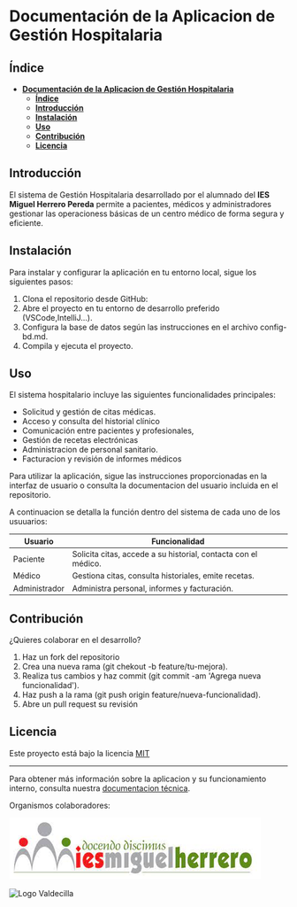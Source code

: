 # **Documentación de la Aplicacion de Gestión Hospitalaria**
## **Índice**
- [**Documentación de la Aplicacion de Gestión Hospitalaria**](#documentación-de-la-aplicacion-de-gestión-hospitalaria)
  - [**Índice**](#índice)
  - [**Introducción**](#introducción)
  - [**Instalación**](#instalación)
  - [**Uso**](#uso)
  - [**Contribución**](#contribución)
  - [**Licencia**](#licencia)

## **Introducción**
El sistema de Gestión Hospitalaria desarrollado por el alumnado del **IES Miguel Herrero Pereda** permite a pacientes, médicos y administradores gestionar las operacioness básicas de un centro médico de forma segura y eficiente.
## **Instalación**
Para instalar y configurar la aplicación en tu entorno local, sigue los siguientes pasos:
1. Clona el repositorio desde GitHub: <!--No se insertar codigo-->
2. Abre el proyecto en tu entorno de desarrollo preferido (VSCode,IntelliJ...).
3. Configura la base de datos según las instrucciones en el archivo config-bd.md.
4. Compila y ejecuta el proyecto.
## **Uso**
El sistema hospitalario incluye las siguientes funcionalidades principales:
- Solicitud y gestión de citas médicas.
- Acceso y consulta del historial clínico
- Comunicación entre pacientes y profesionales,
- Gestión de recetas electrónicas
- Administracion de personal sanitario.
- Facturacion y revisión de informes médicos

Para utilizar la aplicación, sigue las instrucciones proporcionadas en la interfaz de usuario o consulta la documentacion del usuario incluida en el repositorio.

A continuacion se detalla la función dentro del sistema de cada uno de los usuuarios:

|**Usuario**|**Funcionalidad**|
|---|---|
|Paciente|Solicita citas, accede a su historial, contacta con el médico.|
|Médico|Gestiona citas, consulta historiales, emite recetas.|
|Administrador|Administra personal, informes y facturación.|
## **Contribución**
¿Quieres colaborar en el desarrollo?
1. Haz un fork del repositorio
2. Crea una nueva rama (git chekout -b feature/tu-mejora).
3. Realiza tus cambios y haz commit (git commit -am 'Agrega nueva funcionalidad').
4. Haz push a la rama (git push origin feature/nueva-funcionalidad).
5. Abre un pull request su revisión
## **Licencia**
Este proyecto está bajo la licencia [MIT](https://opensource.org/license/MIT)

--- 
Para obtener más información sobre la aplicacion y su funcionamiento interno, consulta nuestra [documentacion técnica](/documentacion-tecnica.md).

Organismos colaboradores:

![Logo miguel herrero](/logoIESMHP.png)

![Logo Valdecilla](https://www.eiivaldecilla.es/wp-content/uploads/5525-nuevo-logo-valdecilla.jpg)